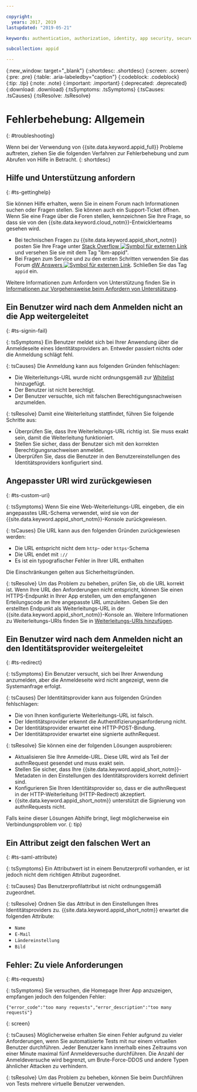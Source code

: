 ```yaml
---

copyright:
  years: 2017, 2019
lastupdated: "2019-05-21"

keywords: authentication, authorization, identity, app security, secure, troubleshooting, help, support, requests, uri

subcollection: appid

---
```


{:new_window: target="_blank"}
{:shortdesc: .shortdesc}
{:screen: .screen}
{:pre: .pre}
{:table: .aria-labeledby="caption"}
{:codeblock: .codeblock}
{:tip: .tip}
{:note: .note}
{:important: .important}
{:deprecated: .deprecated}
{:download: .download}
{:tsSymptoms: .tsSymptoms}
{:tsCauses: .tsCauses}
{:tsResolve: .tsResolve}

# Fehlerbehebung: Allgemein
{: #troubleshooting}

Wenn bei der Verwendung von {{site.data.keyword.appid_full}} Probleme auftreten, ziehen Sie die folgenden Verfahren zur Fehlerbehebung und zum Abrufen von Hilfe in Betracht.
{: shortdesc}

## Hilfe und Unterstützung anfordern
{: #ts-gettinghelp}

Sie können Hilfe erhalten, wenn Sie in einem Forum nach Informationen suchen oder Fragen stellen. Sie können auch ein Support-Ticket öffnen. Wenn Sie eine Frage über die Foren stellen, kennzeichnen Sie Ihre Frage, so dass sie von den {{site.data.keyword.cloud_notm}}-Entwicklerteams gesehen wird.
  * Bei technischen Fragen zu {{site.data.keyword.appid_short_notm}} posten Sie Ihre Frage unter <a href="https://stackoverflow.com/" target="_blank">Stack Overflow <img src="../../icons/launch-glyph.svg" alt="Symbol für externen Link"></a> und versehen Sie sie mit dem Tag "ibm-appid".
  * Bei Fragen zum Service und zu den ersten Schritten verwenden Sie das Forum <a href="https://developer.ibm.com/" target="_blank">dW Answers <img src="../../icons/launch-glyph.svg" alt="Symbol für externen Link"></a>. Schließen Sie das Tag `appid` ein.

Weitere Informationen zum Anfordern von Unterstützung finden Sie in [Informationen zur Vorgehensweise beim Anfordern von Unterstützung](/docs/get-support?topic=get-support-getting-customer-support#getting-customer-support).


## Ein Benutzer wird nach dem Anmelden nicht an die App weitergeleitet
{: #ts-signin-fail}

{: tsSymptoms}
Ein Benutzer meldet sich bei Ihrer Anwendung über die Anmeldeseite eines Identitätsproviders an. Entweder passiert nichts oder die Anmeldung schlägt fehl.

{: tsCauses}
Die Anmeldung kann aus folgenden Gründen fehlschlagen:

* Die Weiterleitungs-URL wurde nicht ordnungsgemäß zur [Whitelist](/docs/services/appid?topic=appid-faq#faq-redirect) hinzugefügt.
* Der Benutzer ist nicht berechtigt.
* Der Benutzer versuchte, sich mit falschen Berechtigungsnachweisen anzumelden.

{: tsResolve}
Damit eine Weiterleitung stattfindet, führen Sie folgende Schritte aus:

* Überprüfen Sie, dass Ihre Weiterleitungs-URL richtig ist. Sie muss exakt sein, damit die Weiterleitung funktioniert.
* Stellen Sie sicher, dass der Benutzer sich mit den korrekten Berechtigungsnachweisen anmeldet.
* Überprüfen Sie, dass die Benutzer in den Benutzereinstellungen des Identitätsproviders konfiguriert sind.



## Angepasster URI wird zurückgewiesen
{: #ts-custom-uri}

{: tsSymptoms}
Wenn Sie eine Web-Weiterleitungs-URL eingeben, die ein angepasstes URL-Schema verwendet, wird sie von der {{site.data.keyword.appid_short_notm}}-Konsole zurückgewiesen.

{: tsCauses}
Die URL kann aus den folgenden Gründen zurückgewiesen werden:

* Die URL entspricht nicht dem `http`- oder `https`-Schema
* Die URL endet mit `://`
* Es ist ein typografischer Fehler in Ihrer URL enthalten

Die Einschränkungen gelten aus Sicherheitsgründen.

{: tsResolve}
Um das Problem zu beheben, prüfen Sie, ob die URL korrekt ist. Wenn Ihre URL den Anforderungen nicht entspricht, können Sie einen HTTPS-Endpunkt in Ihrer App erstellen, um den empfangenen Erteilungscode an Ihre angepasste URL umzuleiten. Geben Sie den erstellten Endpunkt als Weiterleitungs-URL in der {{site.data.keyword.appid_short_notm}}-Konsole an. Weitere Informationen zu Weiterleitungs-URIs finden Sie in [Weiterleitungs-URIs hinzufügen](/docs/services/appid?topic=appid-managing-idp#add-redirect-uri).

## Ein Benutzer wird nach dem Anmelden nicht an den Identitätsprovider weitergeleitet
{: #ts-redirect}

{: tsSymptoms}
Ein Benutzer versucht, sich bei Ihrer Anwendung anzumelden, aber die Anmeldeseite wird nicht angezeigt, wenn die Systemanfrage erfolgt.

{: tsCauses}
Der Identitätsprovider kann aus folgenden Gründen fehlschlagen:

* Die von Ihnen konfigurierte Weiterleitungs-URL ist falsch.
* Der Identitätsprovider erkennt die Authentifizierungsanforderung nicht.
* Der Identitätsprovider erwartet eine HTTP-POST-Bindung.
* Der Identitätsprovider erwartet eine signierte authnRequest.

{: tsResolve}
Sie können eine der folgenden Lösungen ausprobieren:

* Aktualisieren Sie Ihre Anmelde-URL. Diese URL wird als Teil der authnRequest gesendet und muss exakt sein.
* Stellen Sie sicher, dass Ihre {{site.data.keyword.appid_short_notm}}-Metadaten in den Einstellungen des Identitätsproviders korrekt definiert sind.
* Konfigurieren Sie Ihren Identitätsprovider so, dass er die authnRequest in der HTTP-Weiterleitung (HTTP-Redirect) akzeptiert.
* {{site.data.keyword.appid_short_notm}} unterstützt die Signierung von authnRequests nicht.

Falls keine dieser Lösungen Abhilfe bringt, liegt möglicherweise ein Verbindungsproblem vor.
{: tip}


## Ein Attribut zeigt den falschen Wert an
{: #ts-saml-attribute}

{: tsSymptoms}
Ein Attributwert ist in einem Benutzerprofil vorhanden, er ist jedoch nicht dem richtigen Attribut zugeordnet.

{: tsCauses}
Das Benutzerprofilattribut ist nicht ordnungsgemäß zugeordnet.

{: tsResolve}
Ordnen Sie das Attribut in den Einstellungen Ihres Identitätsproviders zu. {{site.data.keyword.appid_short_notm}} erwartet die folgenden Attribute:
* `Name`
* `E-Mail`
* `Ländereinstellung`
* `Bild`



## Fehler: Zu viele Anforderungen
{: #ts-requests}

{: tsSymptoms}
Sie versuchen, die Homepage Ihrer App anzuzeigen, empfangen jedoch den folgenden Fehler:

```
{"error_code":"too many requests","error_description":"too many requests"}
```
{: screen}

{: tsCauses}
Möglicherweise erhalten Sie einen Fehler aufgrund zu vieler Anforderungen, wenn Sie automatisierte Tests mit nur einem virtuellen Benutzer durchführen. Jeder Benutzer kann innerhalb eines Zeitraums von einer Minute maximal fünf Anmeldeversuche durchführen. Die Anzahl der Anmeldeversuche wird begrenzt, um Brute-Force-DDOS und andere Typen ähnlicher Attacken zu verhindern.

{: tsResolve}
Um das Problem zu beheben, können Sie beim Durchführen von Tests mehrere virtuelle Benutzer verwenden.
</br>
